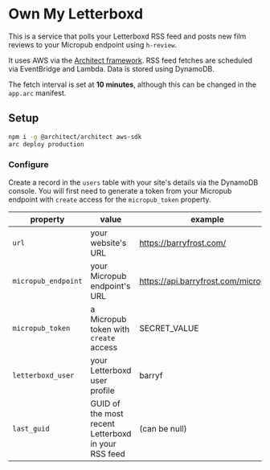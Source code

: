 # Own My Letterboxd

This is a service that polls your Letterboxd RSS feed and posts new film reviews to your Micropub endpoint using `h-review`.

It uses AWS via the [Architect framework](https://arc.codes). RSS feed fetches are scheduled via EventBridge and Lambda. Data is stored using DynamoDB.

The fetch interval is set at **10 minutes**, although this can be changed in the `app.arc` manifest.

## Setup

```sh
npm i -g @architect/architect aws-sdk
arc deploy production
```

### Configure

Create a record in the `users` table with your site's details via the DynamoDB console. You will first need to generate a token from your Micropub endpoint with `create` access for the `micropub_token` property.

|property|value|example|
|--------|-----|-------|
|`url`|your website's URL|https://barryfrost.com/|
|`micropub_endpoint`|your Micropub endpoint's URL|https://api.barryfrost.com/micropub|
|`micropub_token`|a Micropub token with `create` access|SECRET_VALUE|
|`letterboxd_user`|your Letterboxd user profile|barryf|
|`last_guid`|GUID of the most recent Letterboxd in your RSS feed|(can be null)|
